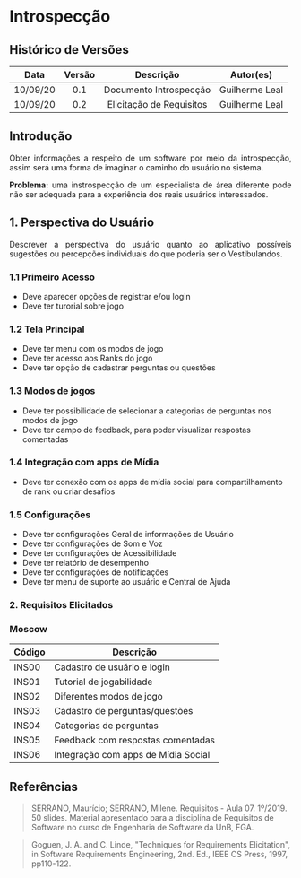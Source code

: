 #  Introspecção

## Histórico de Versões

|   Data   | Versão |           Descrição           |             Autor(es)              |
|:--------:|:------:|:-----------------------------:|:----------------------------------:|
| 10/09/20 |  0.1   |    Documento Introspecção     |           Guilherme Leal|
| 10/09/20 |  0.2 |    Elicitação de Requisitos     |           Guilherme Leal|

## Introdução
<p align="justify">
Obter informações a respeito de um software por meio da introspecção, assim será uma forma de imaginar o caminho do usuário no sistema.
</p>

<p align="justify"><b>
Problema:</b> uma instrospecção de um especialista de área diferente pode não ser adequada para a experiência dos reais usuários interessados.
</p>

## 1. Perspectiva do Usuário
<p align="justify">
    Descrever a perspectiva do usuário quanto ao aplicativo possíveis sugestões ou percepções individuais do que poderia ser o Vestibulandos.
</p>

### 1.1 Primeiro Acesso
 <ul>
    <li> Deve aparecer opções de registrar e/ou login</li>
    <li> Deve ter turorial sobre  jogo</li>
 </ul>

### 1.2 Tela Principal

 <ul> 
    <li>Deve ter menu com os modos de jogo</li>
    <li>Deve ter acesso aos Ranks do jogo</li>
    <li>Deve ter opção de cadastrar perguntas ou questões</li>
</ul>
 
### 1.3 Modos de jogos

 <ul>
    <li>Deve ter possibilidade de selecionar a categorias de perguntas nos modos de jogo </li>
    <li>Deve ter campo de feedback, para poder visualizar respostas comentadas</li>
 </ul>

### 1.4 Integração com apps de Mídia

 <ul>
    <li>Deve ter conexão com os apps de mídia social para compartilhamento de rank ou criar desafios</li>
 </ul>


### 1.5 Configurações

<ul>
    <li>Deve ter configurações Geral de informações de Usuário</li>
    <li>Deve ter configurações de Som e Voz</li>
    <li>Deve ter configurações de Acessibilidade</li>
    <li>Deve ter relatório de desempenho</li>
    <li>Deve ter configurações de notificações</li>
    <li>Deve ter menu de suporte ao usuário e Central de Ajuda</li>
</ul>

### 2. Requisitos Elicitados

### Moscow

| Código | Descrição |
|--------|-----------|
|INS00 | Cadastro de usuário e login | 
|INS01 | Tutorial de jogabilidade | 
|INS02 | Diferentes modos de jogo | 
|INS03 | Cadastro de perguntas/questões | 
|INS04 | Categorias de perguntas | 
|INS05 | Feedback com respostas comentadas | 
|INS06 | Integração com apps de Mídia Social |


## Referências

>SERRANO, Maurício; SERRANO, Milene. Requisitos - Aula 07. 1º/2019. 50 slides. Material apresentado para a disciplina de Requisitos de Software no curso de Engenharia de Software da UnB, FGA.

>Goguen, J. A. and C. Linde, "Techniques for Requirements Elicitation", in Software Requirements Engineering, 2nd. Ed., IEEE CS Press, 1997, pp110-122.